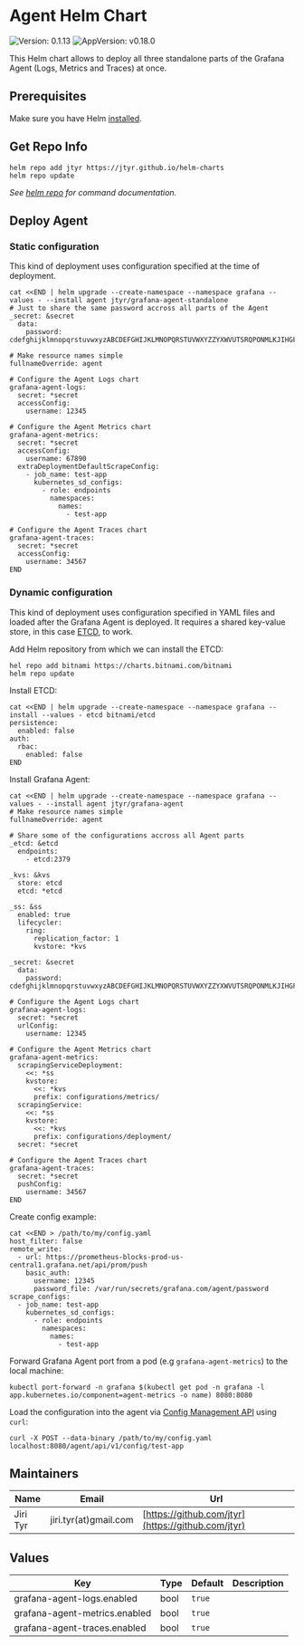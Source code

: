 # Agent Helm Chart

![Version: 0.1.13](https://img.shields.io/badge/Version-0.1.13-informational?style=flat-square) ![AppVersion: v0.18.0](https://img.shields.io/badge/AppVersion-v0.18.0-informational?style=flat-square)

This Helm chart allows to deploy all three standalone parts of the Grafana Agent
(Logs, Metrics and Traces) at once.


## Prerequisites

Make sure you have Helm [installed](https://helm.sh/docs/using_helm/#installing-helm).


## Get Repo Info

```shell
helm repo add jtyr https://jtyr.github.io/helm-charts
helm repo update
```

_See [helm repo](https://helm.sh/docs/helm/helm_repo/) for command documentation._


## Deploy Agent

### Static configuration

This kind of deployment uses configuration specified at the time of deployment.

```shell
cat <<END | helm upgrade --create-namespace --namespace grafana --values - --install agent jtyr/grafana-agent-standalone
# Just to share the same password accross all parts of the Agent
_secret: &secret
  data:
    password: cdefghijklmnopqrstuvwxyzABCDEFGHIJKLMNOPQRSTUVWXYZZYXWVUTSRQPONMLKJIHGFEDCBAzyxwvutsrqponmlkjihgfedc

# Make resource names simple
fullnameOverride: agent

# Configure the Agent Logs chart
grafana-agent-logs:
  secret: *secret
  accessConfig:
    username: 12345

# Configure the Agent Metrics chart
grafana-agent-metrics:
  secret: *secret
  accessConfig:
    username: 67890
  extraDeploymentDefaultScrapeConfig:
    - job_name: test-app
      kubernetes_sd_configs:
        - role: endpoints
          namespaces:
            names:
              - test-app

# Configure the Agent Traces chart
grafana-agent-traces:
  secret: *secret
  accessConfig:
    username: 34567
END
```

### Dynamic configuration

This kind of deployment uses configuration specified in YAML files and loaded
after the Grafana Agent is deployed. It requires a shared key-value store, in
this case [ETCD](https://etcd.io/), to work.

Add Helm repository from which we can install the ETCD:

```shell
hel repo add bitnami https://charts.bitnami.com/bitnami
helm repo update
```

Install ETCD:

```shell
cat <<END | helm upgrade --create-namespace --namespace grafana --install --values - etcd bitnami/etcd
persistence:
  enabled: false
auth:
  rbac:
    enabled: false
END
```

Install Grafana Agent:

```shell
cat <<END | helm upgrade --create-namespace --namespace grafana --values - --install agent jtyr/grafana-agent
# Make resource names simple
fullnameOverride: agent

# Share some of the configurations accross all Agent parts
_etcd: &etcd
  endpoints:
    - etcd:2379

_kvs: &kvs
  store: etcd
  etcd: *etcd

_ss: &ss
  enabled: true
  lifecycler:
    ring:
      replication_factor: 1
      kvstore: *kvs

_secret: &secret
  data:
    password: cdefghijklmnopqrstuvwxyzABCDEFGHIJKLMNOPQRSTUVWXYZZYXWVUTSRQPONMLKJIHGFEDCBAzyxwvutsrqponmlkjihgfedc

# Configure the Agent Logs chart
grafana-agent-logs:
  secret: *secret
  urlConfig:
    username: 12345

# Configure the Agent Metrics chart
grafana-agent-metrics:
  scrapingServiceDeployment:
    <<: *ss
    kvstore:
      <<: *kvs
      prefix: configurations/metrics/
  scrapingService:
    <<: *ss
    kvstore:
      <<: *kvs
      prefix: configurations/deployment/
  secret: *secret

# Configure the Agent Traces chart
grafana-agent-traces:
  secret: *secret
  pushConfig:
    username: 34567
END
```

Create config example:

```shell
cat <<END > /path/to/my/config.yaml
host_filter: false
remote_write:
  - url: https://prometheus-blocks-prod-us-central1.grafana.net/api/prom/push
    basic_auth:
      username: 12345
      password_file: /var/run/secrets/grafana.com/agent/password
scrape_configs:
  - job_name: test-app
    kubernetes_sd_configs:
      - role: endpoints
        namespaces:
          names:
            - test-app
```

Forward Grafana Agent port from a pod (e.g `grafana-agent-metrics`) to the local
machine:

```shell
kubectl port-forward -n grafana $(kubectl get pod -n grafana -l app.kubernetes.io/component=agent-metrics -o name) 8080:8080
```

Load the configuration into the agent via [Config Management
API](https://github.com/grafana/agent/blob/main/docs/api.md#config-management-api)
using `curl`:

```shell
curl -X POST --data-binary /path/to/my/config.yaml localhost:8080/agent/api/v1/config/test-app
```


## Maintainers

| Name | Email | Url |
| ---- | ------ | --- |
| Jiri Tyr | jiri.tyr(at)gmail.com | [https://github.com/jtyr](https://github.com/jtyr) |


## Values

| Key | Type | Default | Description |
|-----|------|---------|-------------|
| grafana-agent-logs.enabled | bool | `true` |  |
| grafana-agent-metrics.enabled | bool | `true` |  |
| grafana-agent-traces.enabled | bool | `true` |  |
